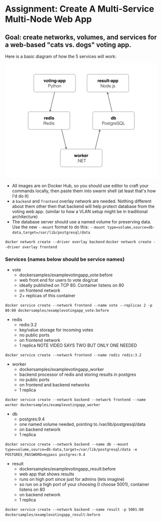 # Assignment: Create A Multi-Service Multi-Node Web App

## Goal: create networks, volumes, and services for a web-based "cats vs. dogs" voting app.
Here is a basic diagram of how the 5 services will work:

![diagram](./architecture.png)
- All images are on Docker Hub, so you should use editor to craft your commands locally, then paste them into swarm shell (at least that's how I'd do it)
- a `backend` and `frontend` overlay network are needed. Nothing different about them other then that backend will help protect database from the voting web app. (similar to how a VLAN setup might be in traditional architecture)
- The database server should use a named volume for preserving data. Use the new `--mount` format to do this: `--mount type=volume,source=db-data,target=/var/lib/postgresql/data`

`docker network create --driver overlay backend`
`docker network create --driver overlay frontend`


### Services (names below should be service names)
- vote
    - dockersamples/examplevotingapp_vote:before
    - web front end for users to vote dog/cat
    - ideally published on TCP 80. Container listens on 80
    - on frontend network
    - 2+ replicas of this container

`docker service create --network frontend --name vote --replicas 2 -p 80:80 dockersamples/examplevotingapp_vote:before`

- redis
    - redis:3.2
    - key/value storage for incoming votes
    - no public ports
    - on frontend network
    - 1 replica NOTE VIDEO SAYS TWO BUT ONLY ONE NEEDED

`docker service create --network frontend --name redis redis:3.2`

- worker
    - dockersamples/examplevotingapp_worker
    - backend processor of redis and storing results in postgres
    - no public ports
    - on frontend and backend networks
    - 1 replica

`docker service create --network backend --network frontend --name worker dockersamples/examplevotingapp_worker`

- db
    - postgres:9.4
    - one named volume needed, pointing to /var/lib/postgresql/data
    - on backend network
    - 1 replica

`docker service create --network backend --name db --mount type=volume,source=db-data,target=/var/lib/postgresql/data -e POSTGRES_PASSWORD=mypass postgres:9.4`

- result
    - dockersamples/examplevotingapp_result:before
    - web app that shows results
    - runs on high port since just for admins (lets imagine)
    - so run on a high port of your choosing (I choose 5001), container listens on 80
    - on backend network
    - 1 replica

`docker service create --network backend --name result -p 5001:80 dockersamples/examplevotingapp_result:before`
